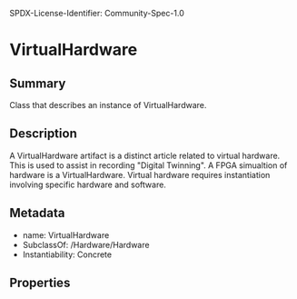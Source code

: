 SPDX-License-Identifier: Community-Spec-1.0

# VirtualHardware

## Summary

Class that describes an instance of VirtualHardware.

## Description

A VirtualHardware artifact is a distinct article related to virtual hardware. 
This is used to assist in recording "Digital Twinning".
A FPGA simualtion of hardware is a VirtualHardware. 
Virtual hardware requires instantiation involving specific hardware and software. 

## Metadata

- name: VirtualHardware
- SubclassOf: /Hardware/Hardware
- Instantiability: Concrete

## Properties
